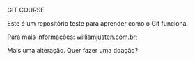 GIT COURSE

Este é um repositório teste para aprender como o Git funciona.

Para mais informações: [williamjusten.com.br](http://www.willianjusten.com.br);

Mais uma alteração. Quer fazer uma doação?